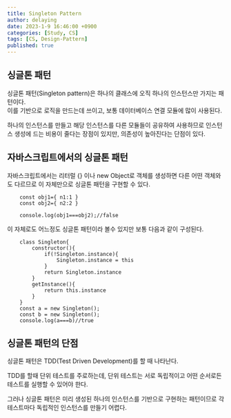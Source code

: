 ```yaml
---
title: Singleton Pattern
author: delaying
date: 2023-1-9 16:46:00 +0900
categories: [Study, CS]
tags: [CS, Design-Pattern]
published: true
---
```


## 싱글톤 패턴
싱글톤 패턴(Singleton pattern)은 하나의 클래스에 오직 하나의 인스턴스만 가지는 패턴이다.<br/>
이를 기반으로 로직을 만드는데 쓰이고, 보통 데이터베이스 연결 모듈에 많이 사용된다.

하나의 인스턴스를 만들고 해당 인스턴스를 다른 모듈들이 공유하여 사용하므로 인스턴스 생성에 드는 비용이 줄다는 장점이 있지만, 의존성이 높아진다는 단점이 있다.

## 자바스크립트에서의 싱글톤 패턴
자바스크립트에서는 리터럴 {} 이나 new Object로 객체를 생성하면 다른 어떤 객체와도 다르므로 이 자체만으로 싱글톤 패턴을 구현할 수 있다.


```
    const obj1={ n1:1 }
    const obj2={ n2:2 }

    console.log(obj1===obj2);//false
```
이 자체로도 어느정도 싱글톤 패턴이라 볼수 있지만 보통 다음과 같이 구성된다.

```
    class Singleton{
        constructor(){
            if(!Singleton.instance){
                Singleton.instance = this
            }
            return Singleton.instance
        }
        getInstance(){
            return this.instance
        }
    }
    const a = new Singleton();
    const b = new Singleton();
    console.log(a===b)//true
```

## 싱글톤 패턴의 단점
싱글톤 패턴은 TDD(Test Driven Development)를 할 때 나타난다.

TDD를 할때 단위 테스트를 주로하는데, 단위 테스트는 서로 독립적이고 어떤 순서로든 테스트를 실행할 수 있어야 한다.

그러나 싱글톤 패턴은 미리 생성된 하나의 인스턴스를 기반으로 구현하는 패턴이므로 각 테스트마다 독립적인 인스턴스를 만들기 어렵다.